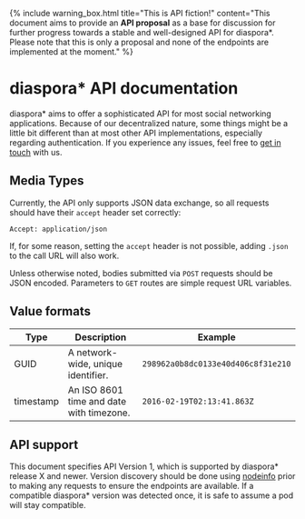---
---

{% include warning_box.html
   title="This is API fiction!"
   content="This document aims to provide an <strong>API proposal</strong> as a base for discussion for further progress towards a stable and well-designed API for diaspora*. Please note that this is only a proposal and none of the endpoints are implemented at the moment."
%}

# diaspora\* API documentation

diaspora\* aims to offer a sophisticated API for most social networking applications. Because of our decentralized nature, some things might be a little bit different than at most other API implementations, especially regarding authentication. If you experience any issues, feel free to [get in touch][communication] with us.

## Media Types

Currently, the API only supports JSON data exchange, so all requests should have their `accept` header set correctly:

~~~
Accept: application/json
~~~

If, for some reason, setting the `accept` header is not possible, adding `.json` to the call URL will also work.

Unless otherwise noted, bodies submitted via `POST` requests should be JSON encoded. Parameters to `GET` routes are simple request URL variables.

## Value formats

| Type      | Description                              | Example                            |
| --------- | ---------------------------------------- | ---------------------------------- |
| GUID      | A network-wide, unique identifier.       | `298962a0b8dc0133e40d406c8f31e210` |
| timestamp | An ISO 8601 time and date with timezone. | `2016-02-19T02:13:41.863Z`         |

## API support

This document specifies API Version 1, which is supported by diaspora\* release X and newer. Version discovery should be done using [nodeinfo][nodeinfo] prior to making any requests to ensure the endpoints are available. If a compatible diaspora\* version was detected once, it is safe to assume a pod will stay compatible.

[communication]: https://wiki.diasporafoundation.org/How_we_communicate
[nodeinfo]: http://nodeinfo.diaspora.software/
